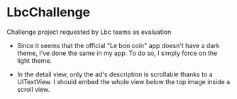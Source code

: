 # LbcChallenge
Challenge project requested by Lbc teams as evaluation

- Since it seems that the official "Le bon coin" app doesn't have a dark theme, I've done the same in my app. To do so, I simply force on the light theme.

- In the detail view, only the ad's description is scrollable thanks to a UITextView. I should embed the whole view below the top image inside a scroll view.

